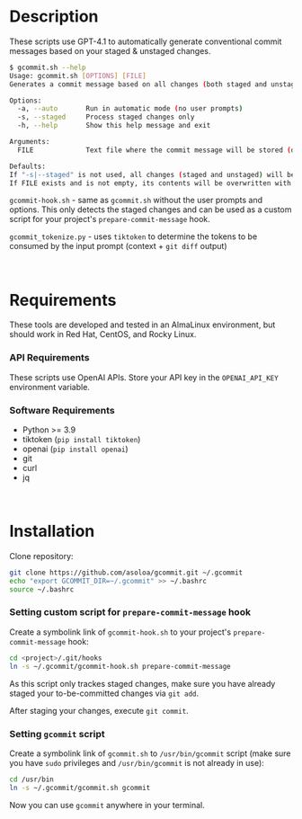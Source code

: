 # Description
These scripts use GPT-4.1 to automatically generate conventional commit messages based on your staged & unstaged changes.

```bash
$ gcommit.sh --help
Usage: gcommit.sh [OPTIONS] [FILE]
Generates a commit message based on all changes (both staged and unstaged) since the last commit.

Options:
  -a, --auto       Run in automatic mode (no user prompts)
  -s, --staged     Process staged changes only
  -h, --help       Show this help message and exit

Arguments:
  FILE             Text file where the commit message will be stored (defaults to './.commit-msg.txt')

Defaults:
If "-s|--staged" is not used, all changes (staged and unstaged) will be processed.
If FILE exists and is not empty, its contents will be overwritten with the generated commit message.
```

`gcommit-hook.sh` - same as `gcommit.sh` without the user prompts and options. This only detects the staged changes and can be used as a custom script for your project's `prepare-commit-message` hook.

`gcommit_tokenize.py` - uses `tiktoken` to determine the tokens to be consumed by the input prompt (context + `git diff` output)

&nbsp;
# Requirements
These tools are developed and tested in an AlmaLinux environment, but should work in Red Hat, CentOS, and Rocky Linux.
### API Requirements
These scripts use OpenAI APIs. Store your API key in the `OPENAI_API_KEY` environment variable.
### Software Requirements
- Python >= 3.9
- tiktoken (`pip install tiktoken`)
- openai (`pip install openai`)
- git
- curl
- jq

&nbsp;
# Installation
Clone repository:
```bash
git clone https://github.com/asoloa/gcommit.git ~/.gcommit
echo "export GCOMMIT_DIR=~/.gcommit" >> ~/.bashrc
source ~/.bashrc
```

### Setting custom script for `prepare-commit-message` hook
Create a symbolink link of `gcommit-hook.sh` to your project's `prepare-commit-message` hook:
```bash
cd <project>/.git/hooks
ln -s ~/.gcommit/gcommit-hook.sh prepare-commit-message
 ```
As this script only trackes staged changes, make sure you have already staged your to-be-committed changes via `git add`.

After staging your changes, execute `git commit`.

### Setting `gcommit` script
Create a symbolink link of `gcommit.sh` to `/usr/bin/gcommit` script (make sure you have `sudo` privileges and `/usr/bin/gcommit` is not already in use):
```bash
cd /usr/bin
ln -s ~/.gcommit/gcommit.sh gcommit
```
Now you can use `gcommit` anywhere in your terminal.
